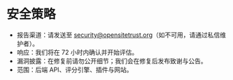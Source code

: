 # 安全策略

- 报告渠道：请发送至 security@opensitetrust.org（如不可用，请通过私信维护者）。
- 响应：我们将在 72 小时内确认并开始评估。
- 漏洞披露：在修复前请勿公开细节；我们会在修复后发布致谢与公告。
- 范围：后端 API、评分引擎、插件与网站。
